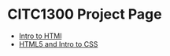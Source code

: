 # CITC1300 Project Page



<ul>
    <li> <a href="Intro_to_html/index.html"> Intro to HTMl </a> 
    <li> <a href="html5_intro_to_html/index.html" target="blank" > HTML5 and Intro to CSS </a> 
</ul>

